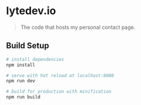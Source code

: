 # lytedev.io

> The code that hosts my personal contact page.

## Build Setup

``` bash
# install dependencies
npm install

# serve with hot reload at localhost:8080
npm run dev

# build for production with minification
npm run build
```

